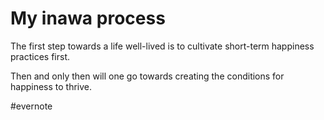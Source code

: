 # My inawa process

The first step towards a life well-lived is to cultivate short-term happiness practices first.

Then and only then will one go towards creating the conditions for happiness to thrive.

\#evernote

